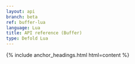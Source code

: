 ```yaml
---
layout: api
branch: beta
ref: buffer-lua
language: Lua
title: API reference (Buffer)
type: Defold Lua
---
```

{% include anchor_headings.html html=content %}